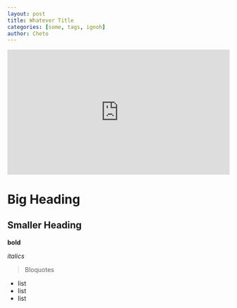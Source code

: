 ```yaml
---
layout: post
title: Whatever Title 
categories: [some, tags, ignoh]
author: Cheto
---
```


<style>.embed-container { position: relative; padding-bottom: 56.25%; height: 0; overflow: hidden; max-width: 100%; } .embed-container iframe, .embed-container object, .embed-container embed { position: absolute; top: 0; left: 0; width: 100%; height: 100%; }</style><div class='embed-container'><iframe src='https://www.youtube.com/embed/HXoy7IcO3lM' frameborder='0' allowfullscreen></iframe></div>

# Big Heading

## Smaller Heading

**bold**

*italics*

> Bloquotes

* list
* list
* list

